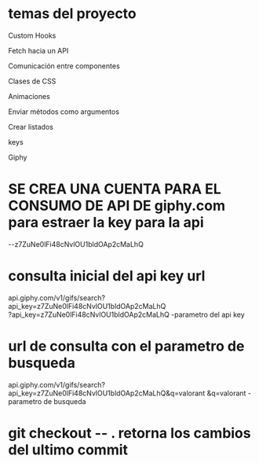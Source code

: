 # temas del proyecto


Custom Hooks

Fetch hacia un API

Comunicación entre componentes

Clases de CSS

Animaciones

Enviar métodos como argumentos

Crear listados

keys

Giphy 

# SE CREA UNA CUENTA PARA EL CONSUMO DE API DE  giphy.com para estraer la key para la api 
--z7ZuNe0lFi48cNvlOU1bldOAp2cMaLhQ

# consulta inicial del api key url
api.giphy.com/v1/gifs/search?api_key=z7ZuNe0lFi48cNvlOU1bldOAp2cMaLhQ  
?api_key=z7ZuNe0lFi48cNvlOU1bldOAp2cMaLhQ -parametro del api key
# url de consulta con el parametro de busqueda
api.giphy.com/v1/gifs/search?api_key=z7ZuNe0lFi48cNvlOU1bldOAp2cMaLhQ&q=valorant
&q=valorant - parametro de busqueda 

#  git checkout -- .  retorna los cambios del ultimo commit 